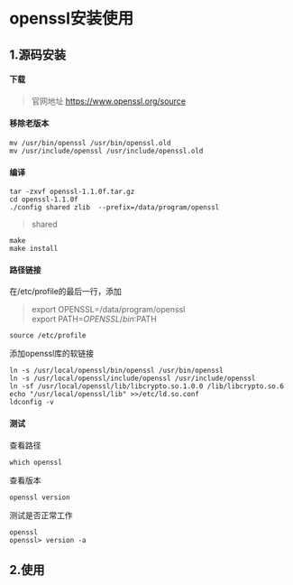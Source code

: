 # openssl安装使用


## 1.源码安装
#### 下载  
> 官网地址 https://www.openssl.org/source  

#### 移除老版本  
    mv /usr/bin/openssl /usr/bin/openssl.old  
    mv /usr/include/openssl /usr/include/openssl.old

#### 编译  
    tar -zxvf openssl-1.1.0f.tar.gz  
    cd openssl-1.1.0f  
    ./config shared zlib  --prefix=/data/program/openssl  
>shared  

    make  
    make install  

#### 路径链接  

在/etc/profile的最后一行，添加
> export OPENSSL=/data/program/openssl  
  export PATH=$OPENSSL/bin:$PATH

    source /etc/profile


添加openssl库的软链接  

    ln -s /usr/local/openssl/bin/openssl /usr/bin/openssl  
    ln -s /usr/local/openssl/include/openssl /usr/include/openssl  
    ln -sf /usr/local/openssl/lib/libcrypto.so.1.0.0 /lib/libcrypto.so.6  
    echo "/usr/local/openssl/lib" >>/etc/ld.so.conf  
    ldconfig -v  

#### 测试  

查看路径  

    which openssl  

查看版本  

    openssl version

测试是否正常工作  

    openssl
    openssl> version -a


## 2.使用
